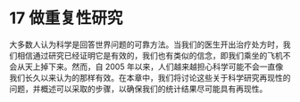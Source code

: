 # 17 做重复性研究

大多数人认为科学是回答世界问题的可靠方法。当我们的医生开出治疗处方时，我们相信通过研究已经证明它是有效的，我们也有类似的信念，即我们乘坐的飞机不会从天上掉下来。然而，自 2005 年以来，人们越来越担心科学可能不会一直像我们长久以来认为的那样有效。在本章中，我们将讨论这些关于科学研究再现性的问题，并概述可以采取的步骤，以确保我们的统计结果尽可能具有再现性。